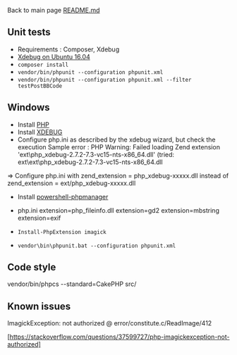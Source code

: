 Back to main page [README.md](https://github.com/OlivierB29/mobilecms-api/tree/master/README.md)




## Unit tests
- Requirements : Composer, Xdebug
- [Xdebug on Ubuntu 16.04](http://www.dieuwe.com/blog/xdebug-ubuntu-1604-php7)
- `composer install`
- `vendor/bin/phpunit --configuration phpunit.xml`
- `vendor/bin/phpunit --configuration phpunit.xml --filter testPostBBCode`

## Windows
- Install [PHP](https://www.php.net/downloads.php)
- Install [XDEBUG](https://xdebug.org/wizard.php) 
- Configure php.ini as described by the xdebug wizard, but check the execution 
Sample error :
PHP Warning:  Failed loading Zend extension 'ext\php_xdebug-2.7.2-7.3-vc15-nts-x86_64.dll' (tried: ext\ext\php_xdebug-2.7.2-7.3-vc15-nts-x86_64.dll

=> Configure php.ini with zend_extension = php_xdebug-xxxxx.dll
instead of zend_extension = ext/php_xdebug-xxxxx.dll 

- Install [powershell-phpmanager](https://github.com/mlocati/powershell-phpmanager)
- php.ini
extension=php_fileinfo.dll
extension=gd2
extension=mbstring
extension=exif

- `Install-PhpExtension imagick`
- `vendor\bin\phpunit.bat --configuration phpunit.xml`

## Code style
vendor/bin/phpcs --standard=CakePHP src/

## Known issues
ImagickException: not authorized  @ error/constitute.c/ReadImage/412

[https://stackoverflow.com/questions/37599727/php-imagickexception-not-authorized]